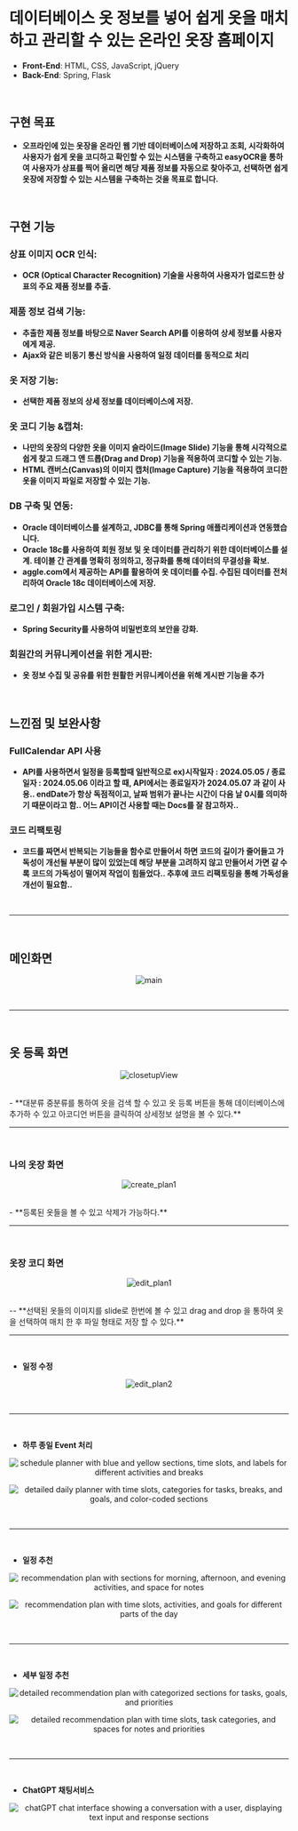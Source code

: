 # 데이터베이스 옷 정보를 넣어 쉽게 옷을 매치하고 관리할 수 있는 온라인 옷장 홈페이지

- **Front-End**: HTML, CSS, JavaScript, jQuery
- **Back-End**: Spring, Flask

<br>

## 구현 목표
 - **오프라인에 있는 옷장을 온라인 웹 기반 데이터베이스에 저장하고 조회, 시각화하여 사용자가 쉽게 옷을 코디하고 확인할 수 있는 시스템을 구축하고 easyOCR을 통하여 사용자가 상표를 찍어 올리면 해당 제품 정보를 자동으로 찾아주고, 선택하면 쉽게 옷장에 저장할 수 있는 시스템을 구축하는 것을 목표로 합니다.**

<br>

## 구현 기능
### 상표 이미지 OCR 인식:
 - **OCR (Optical Character Recognition) 기술을 사용하여 사용자가 업로드한 상표의 주요 제품 정보를 추출.**
 ### 제품 정보 검색 기능:
 - **추출한 제품 정보를 바탕으로 Naver Search API를 이용하여 상세 정보를 사용자에게 제공.**
 - **Ajax와 같은 비동기 통신 방식을 사용하여 일정 데이터를 동적으로 처리**
### 옷 저장 기능:
 - **선택한 제품 정보의 상세 정보를 데이터베이스에 저장.**
### 옷 코디 기능 &캡쳐:
 - **나만의 옷장의 다양한 옷을 이미지 슬라이드(Image Slide) 기능을 통해 시각적으로 쉽게 찾고 드래그 앤 드롭(Drag and Drop) 기능을 적용하여 코디할 수 있는 기능.**
 - **HTML 캔버스(Canvas)의 이미지 캡처(Image Capture) 기능을 적용하여 코디한 옷을 이미지 파일로 저장할 수 있는 기능.**

### DB 구축 및 연동:
 - **Oracle 데이터베이스를 설계하고, JDBC를 통해 Spring 애플리케이션과 연동했습니다.**
 - **Oracle 18c를 사용하여 회원 정보 및 옷 데이터를 관리하기 위한 데이터베이스를 설계. 테이블 간 관계를 명확히 정의하고, 정규화를 통해 데이터의 무결성을 확보.**
- **aggle.com에서 제공하는 API를 활용하여 옷 데이터를 수집. 수집된 데이터를 전처리하여 Oracle 18c 데이터베이스에 저장.**

### 로그인 / 회원가입 시스템 구축:
 - **Spring Security를 사용하여 비밀번호의 보안을 강화.**
### 회원간의 커뮤니케이션을 위한 게시판:
 - **옷 정보 수집 및 공유를 위한 원활한 커뮤니케이션을 위해 게시판 기능을 추가**
 

<br>

## 느낀점 및 보완사항
### FullCalendar API 사용
- **API를 사용하면서 일정을 등록할때 일반적으로 ex)시작일자 : 2024.05.05 / 종료일자 : 2024.05.06 이라고 할 때, API에서는 종료일자가 2024.05.07 과 같이 사용.. endDate가 항상 독점적이고, 날짜 범위가 끝나는 시간이 다음 날 0시를 의미하기 때문이라고 함.. 어느 API이건 사용할 때는 Docs를 잘 참고하자..**

### 코드 리팩토링
- **코드를 짜면서 반복되는 기능들을 함수로 만들어서 하면 코드의 길이가 줄어들고 가독성이 개선될 부분이 많이 있었는데 해당 부분을 고려하지 않고 만들어서 가면 갈 수록 코드의 가독성이 떨어져 작업이 힘들었다.. 추후에 코드 리팩토링을 통해 가독성을 개선이 필요함..**

    

<br>
<hr>
<br>

## 메인화면
<p align="center">
  <img src="https://github.com/asder0705/SpringCloset/assets/150253403/3c6a4d56-5e12-4bd7-a7fa-706f529edc17" alt="main">
</p>
<br>
<hr>
<br>

## 옷 등록 화면
<p align="center">
  <img src="https://github.com/asder0705/SpringCloset/assets/150253403/5544b476-322f-4bec-b748-dfc4564c96e2" alt="closetupView">
</p>
<br>
- **대분류 중분류를 통하여 옷을 검색 할 수 있고 옷 등록 버튼을 통해 데이터베이스에 추가하 수 있고 아코디언 버튼을 클릭하여 상세정보 설명을 볼 수 있다.**
<hr>
<br>

### 나의 옷장 화면
<p align="center">
  <img src="https://github.com/asder0705/SpringCloset/assets/150253403/d808ebdd-0c7e-4491-8030-9b59cd89e642" alt="create_plan1">
</p>
<br>
- **등록된 옷들을 볼 수 있고 삭제가 가능하다.**
<hr>
<br>

### 옷장 코디 화면
<p align="center">
  <img src="https://github.com/asder0705/SpringCloset/assets/150253403/d95c6709-fd00-4acd-902c-d12baa70b0b5" alt="edit_plan1">
</p>
<br>
-- **선택된 옷들의 이미지를 slide로 한번에 볼 수 있고 drag and drop 을 통하여 옷을 선택하여 매치 한 후 파일 형태로 저장 할 수 있다.**
<hr>
<br>

- **일정 수정** 
<p align="center">
  <img src="" alt="edit_plan2">
</p>
<br>
<hr>
<br>

- **하루 종일 Event 처리**
<p align="center">
  <img src="" alt="schedule planner with blue and yellow sections, time slots, and labels for different activities and breaks">
</p>
<p align="center">
  <img src="" alt="detailed daily planner with time slots, categories for tasks, breaks, and goals, and color-coded sections">
</p>
<br>
<hr>
<br>

- **일정 추천**
<p align="center">
  <img src="" alt="recommendation plan with sections for morning, afternoon, and evening activities, and space for notes">
</p>

<p align="center">
  <img src="" alt="recommendation plan with time slots, activities, and goals for different parts of the day">
</p>
<br>
<hr>
<br>

- **세부 일정 추천**
<p align="center">
  <img src="" alt="detailed recommendation plan with categorized sections for tasks, goals, and priorities">
</p>

<p align="center">
  <img src="" alt="detailed recommendation plan with time slots, task categories, and spaces for notes and priorities">
</p>
<br>
<hr>
<br>


- **ChatGPT 채팅서비스**
<p align="center">
  <img src="" alt="chatGPT chat interface showing a conversation with a user, displaying text input and response sections">
</p>
